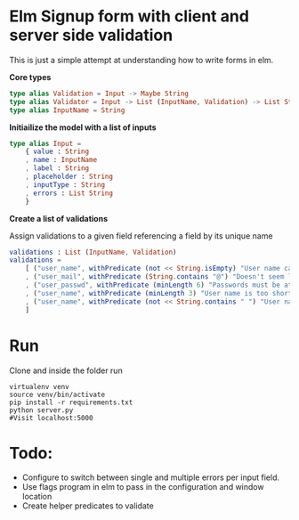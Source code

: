 # Elm Signup form with client and server side validation

This is just a simple attempt at understanding how to write forms in elm.


**Core types**

```elm
type alias Validation = Input -> Maybe String
type alias Validator = Input -> List (InputName, Validation) -> List String
type alias InputName = String
```

**Initiailize the model with a list of inputs**

```elm
type alias Input = 
    { value : String
    , name : InputName
    , label : String
    , placeholder : String
    , inputType : String
    , errors : List String
    }
```

**Create a list of validations**

Assign validations to a given field referencing a field by its unique name 

```elm
validations : List (InputName, Validation)
validations = 
    [ ("user_name", withPredicate (not << String.isEmpty) "User name cant be empty" )
    , ("user_mail", withPredicate (String.contains "@") "Doesn't seem like a valid password")
    , ("user_passwd", withPredicate (minLength 6) "Passwords must be at least 6 characters long")
    , ("user_name", withPredicate (minLength 3) "User name is too short")
    , ("user_name", withPredicate (not << String.contains " ") "User name cant contain spaces")
    ]
```

# Run 

Clone and inside the folder  run

```shell
virtualenv venv
source venv/bin/activate
pip install -r requirements.txt
python server.py
#Visit localhost:5000
```

# Todo:

- Configure to switch between single and multiple errors per input field.
- Use flags program in elm to pass in the configuration and window location
- Create helper predicates to validate
